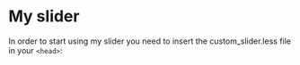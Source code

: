# My slider
In order to start using my slider you need to insert the custom_slider.less file in your `<head>`:
